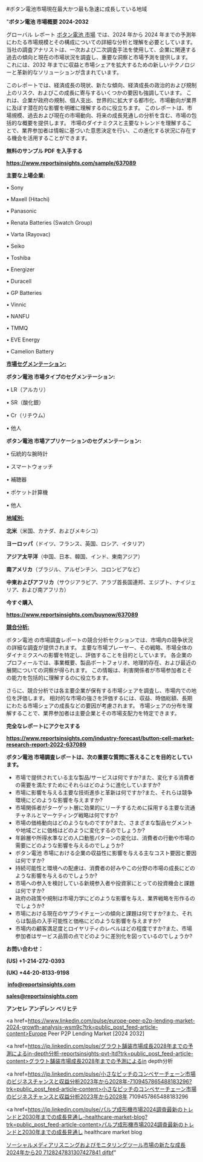 #ボタン電池市場現在最大かつ最も急速に成長している地域

"<strong>ボタン電池 市場概要 2024-2032</strong>

グローバル レポート <a href=https://www.reportsinsights.com/sample/637089>ボタン電池 市場</a> では、2024 年から 2024 年までの予測年にわたる市場規模とその構成についての詳細な分析と理解を必要としています。 当社の調査アナリストは、一次および二次調査手法を使用して、企業に関連する過去の傾向と現在の市場状況を調査し、重要な洞察と市場予測を提供します。 これには、2032 年までに収益と市場シェアを拡大​​するための新しいテクノロジーと革新的なソリューションが含まれています。

このレポートでは、経済成長の現状、新たな傾向、経済成長の政治的および規制上のリスク、およびこの成長に寄与するいくつかの要因も強調しています。 これは、企業が政府の規制、個人支出、世界的に拡大する都市化、市場動向が業界に及ぼす潜在的な影響を明確に理解するのに役立ちます。 このレポートは、市場規模、過去および現在の市場動向、将来の成長見通しの分析を含む、市場の包括的な概要を提供します。 市場のダイナミクスと主要なトレンドを理解することで、業界参加者は情報に基づいた意思決定を行い、この進化する状況に存在する機会を活用することができます。

<strong><b>無料のサンプル PDF を入手する</b></strong>

<a href=https://www.reportsinsights.com/sample/637089><strong><u>https://www.reportsinsights.com/sample/637089</u></strong></a>

<strong>主要な上場企業:</strong>

• Sony

• Maxell (Hitachi)

• Panasonic

• Renata Batteries (Swatch Group)

• Varta (Rayovac)

• Seiko

• Toshiba

• Energizer

• Duracell

• GP Batteries

• Vinnic

• NANFU

• TMMQ

• EVE Energy

• Camelion Battery

<strong><u>市場セグメンテーション</u></strong><strong><u>:</u></strong>

<strong>ボタン電池 市場タイプのセグメンテーション:</strong>

• LR（アルカリ）

• SR（酸化銀）

• Cr（リチウム）

• 他人

<strong>ボタン電池 市場アプリケーションのセグメンテーション:</strong>

• 伝統的な腕時計

• スマートウォッチ

• 補聴器

• ポケット計算機

• 他人

<strong><u>地域別</u></strong><strong><u>:</u></strong>

<strong>北米</strong>（米国、カナダ、およびメキシコ）

<strong>ヨーロッパ</strong>（ドイツ、フランス、英国、ロシア、イタリア）

<strong>アジア太平洋</strong>（中国、日本、韓国、インド、東南アジア）

<strong>南アメリカ</strong>（ブラジル、アルゼンチン、コロンビアなど）

<strong>中東およびアフリカ</strong>（サウジアラビア、アラブ首長国連邦、エジプト、ナイジェリア、および南アフリカ）

<strong>今すぐ購入</strong>

<a href=https://www.reportsinsights.com/buynow/637089><strong><u>https://www.reportsinsights.com/buynow/637089</u></strong></a>

<strong><u>競合分析:</u></strong>

ボタン電池 の市場調査レポートの競合分析セクションでは、市場内の競争状況の詳細な調査が提供されます。 主要な市場プレーヤー、その戦略、市場全体のダイナミクスへの影響を特定し、評価することを目的としています。 各企業のプロフィールでは、事業概要、製品ポートフォリオ、地理的存在、および最近の展開についての洞察が得られます。 この情報は、利害関係者が市場参加者とその能力を包括的に理解するのに役立ちます。

さらに、競合分析では各主要企業が保有する市場シェアを調査し、市場内での地位を評価します。 相対的な市場の強さを評価するには、収益、時価総額、長期にわたる市場シェアの成長などの要因が考慮されます。 市場シェアの分布を理解することで、業界参加者は主要企業とその市場支配力を特定できます。

<strong>完全なレポートにアクセスする</strong>

<a href=https://www.reportsinsights.com/industry-forecast/button-cell-market-research-report-2022-637089><strong><u><b>https://www.reportsinsights.com/industry-forecast/button-cell-market-research-report-2022-637089</b></u></strong></a>

<strong><b>ボタン電池 市場調査レポートは、次の重要な質問に答えることを目的としています。</b></strong>
<ul>
  <li>市場で提供されている主な製品/サービスは何ですか?また、変化する消費者の需要を満たすためにそれらはどのように進化していますか?</li>
  <li>市場に影響を与える主要な技術進歩と革新は何ですか?また、それらは競争環境にどのような影響を与えますか?</li>
  <li>市場関係者がターゲット層に効果的にリーチするために採用する主要な流通チャネルとマーケティング戦略は何ですか?</li>
  <li>市場の価格動向はどのようなものですか?また、さまざまな製品セグメントや地域ごとに価格はどのように変化するのでしょうか?</li>
  <li>年齢層や所得水準などの人口動態パターンの変化は、消費者の行動や市場の需要にどのような影響を与えるのでしょうか?</li>
  <li>ボタン電池 市場における企業の収益性に影響を与える主なコスト要因と要因は何ですか?</li>
  <li>持続可能性と環境への配慮は、消費者の好みやこの分野の市場の成長にどのような影響を与えるのでしょうか?</li>
  <li>市場への参入を検討している新規参入者や投資家にとっての投資機会と課題は何ですか?</li>
  <li>政府の政策や規制は市場力学にどのような影響を与え、業界戦略を形作るのでしょうか?</li>
  <li>市場における現在のサプライチェーンの傾向と課題は何ですか?また、それらは製品の入手可能性と価格にどのような影響を与えますか?</li>
  <li>市場内の顧客満足度とロイヤリティのレベルはどの程度ですか?また、市場参加者はサービス品質の点でどのように差別化を図っているのでしょうか?</li>
</ul>
<strong>お問い合わせ：</strong>

<strong>(US) +1-214-272-0393</strong>

<strong>(UK) +44-20-8133-9198</strong>

<strong> </strong><a href=info@reportsinsights.com><strong><u>info@reportsinsights.com</u></strong></a>

<a href=sales@reportsinsights.com><strong><u>sales@reportsinsights.com</u></strong></a>

<strong>アンセレ アンデレン ベリヒテ</strong>

<a href=https://www.linkedin.com/pulse/europe-peer-p2p-lending-market-2024-growth-analysis-wsm9c?trk=public_post_feed-article-content>Europe Peer P2P Lending Market [2024 2032]</a>

<a href=https://jp.linkedin.com/pulse/グラウト舗装市場成長2028年までの予測によるin-depth分析-reportsinsights-pvt-ltd?trk=public_post_feed-article-content>グラウト舗装市場成長2028年までの予測によるin depth分析</a>

<a href=https://jp.linkedin.com/pulse/小さなピッチのコンベヤーチェーン市場のビジネスチャンスと収益分析2023年から2028年-7109457865488183296?trk=public_post_feed-article-content>小さなピッチのコンベヤーチェーン市場のビジネスチャンスと収益分析2023年から2028年 7109457865488183296</a>

<a href=https://jp.linkedin.com/pulse/パルプ成形機市場2024調査最新のトレンドと2030年までの成長見通し-healthcare-market-blog?trk=public_post_feed-article-content>パルプ成形機市場2024調査最新のトレンドと2030年までの成長見通し healthcare market blog</a>

<a href=https://www.linkedin.com/pulse/ソーシャルメディアリスニングおよびモニタリングツール市場の新たな成長2024年から20-7128247831307427841-djfbf/>ソーシャルメディアリスニングおよびモニタリングツール市場の新たな成長2024年から20 7128247831307427841 djfbf</a>"
